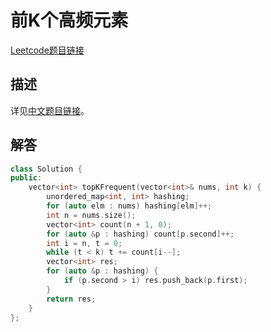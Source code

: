# 前K个高频元素

[Leetcode题目链接](https://leetcode.com/problems/top-k-frequent-elements/description/)

## 描述

详见[中文题目链接](https://leetcode.cn/problems/top-k-frequent-elements/)。

## 解答

```C++
class Solution {
public:
    vector<int> topKFrequent(vector<int>& nums, int k) {
        unordered_map<int, int> hashing;
        for (auto elm : nums) hashing[elm]++;
        int n = nums.size();
        vector<int> count(n + 1, 0);
        for (auto &p : hashing) count[p.second]++;
        int i = n, t = 0;
        while (t < k) t += count[i--];
        vector<int> res;
        for (auto &p : hashing) {
            if (p.second > i) res.push_back(p.first);
        }
        return res;
    }
};
```

